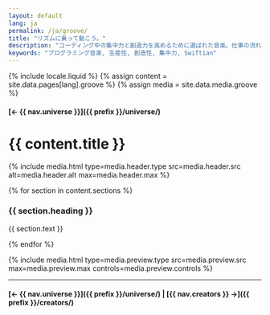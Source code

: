 ```yaml
---
layout: default
lang: ja
permalink: /ja/groove/
title: "リズムに乗って動こう。"
description: "コーディング中の集中力と創造力を高めるために選ばれた音楽。仕事の流れをリズムで最適化しましょう。"
keywords: "プログラミング音楽, 生産性, 創造性, 集中力, Swiftian"
---
```



{% include locale.liquid %}
{% assign content = site.data.pages[lang].groove %}
{% assign media = site.data.media.groove %}

#### [← {{ nav.universe }}]({{ prefix }}/universe/)

# {{ content.title }}

{% include media.html
  type=media.header.type
  src=media.header.src
  alt=media.header.alt
  max=media.header.max
%}

{% for section in content.sections %}
### {{ section.heading }}
{{ section.text }}

{% endfor %}

{% include media.html
  type=media.preview.type
  src=media.preview.src
  max=media.preview.max
  controls=media.preview.controls
%}

---

#### [← {{ nav.universe }}]({{ prefix }}/universe/) | [{{ nav.creators }} →]({{ prefix }}/creators/)